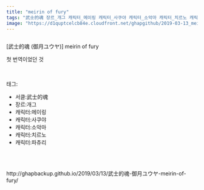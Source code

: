```yaml
---
title: "meirin of fury"
tags: "武士的魂 장르_개그 캐릭터_메이링 캐릭터_사쿠야 캐릭터_소악마 캐릭터_치르노 캐릭터_파츄리 御月ユウヤ 동방／동인지／이쪽_번역"
image: "https://d1quptcelcb84e.cloudfront.net/ghapgithub/2019-03-13_meirin of fury/001.jpg"
---
```

<div class="article">
<div class="article-entry" itemprop="articleBody">
<p><img alt="" src="{{ site.imgserver8 }}/ghapgithub/2019-03-13_meirin of fury/001.jpg"/><br/><img alt="" src="{{ site.imgserver8 }}/ghapgithub/2019-03-13_meirin of fury/002.jpg"/><br/><img alt="" src="{{ site.imgserver8 }}/ghapgithub/2019-03-13_meirin of fury/003.jpg"/><br/><img alt="" src="{{ site.imgserver8 }}/ghapgithub/2019-03-13_meirin of fury/004.jpg"/><br/><img alt="" src="{{ site.imgserver8 }}/ghapgithub/2019-03-13_meirin of fury/005.jpg"/><br/><img alt="" src="{{ site.imgserver8 }}/ghapgithub/2019-03-13_meirin of fury/006.jpg"/><br/><img alt="" src="{{ site.imgserver8 }}/ghapgithub/2019-03-13_meirin of fury/007.jpg"/><br/><img alt="" src="{{ site.imgserver8 }}/ghapgithub/2019-03-13_meirin of fury/008.jpg"/><br/><img alt="" src="{{ site.imgserver8 }}/ghapgithub/2019-03-13_meirin of fury/009.jpg"/><br/><img alt="" src="{{ site.imgserver8 }}/ghapgithub/2019-03-13_meirin of fury/010.jpg"/><br/><img alt="" src="{{ site.imgserver8 }}/ghapgithub/2019-03-13_meirin of fury/011.jpg"/><br/><img alt="" src="{{ site.imgserver8 }}/ghapgithub/2019-03-13_meirin of fury/012.jpg"/><br/><img alt="" src="{{ site.imgserver8 }}/ghapgithub/2019-03-13_meirin of fury/013.jpg"/><br/><img alt="" src="{{ site.imgserver8 }}/ghapgithub/2019-03-13_meirin of fury/014.jpg"/><br/><img alt="" src="{{ site.imgserver8 }}/ghapgithub/2019-03-13_meirin of fury/015.jpg"/><br/><img alt="" src="{{ site.imgserver8 }}/ghapgithub/2019-03-13_meirin of fury/016.jpg"/><br/><img alt="" src="{{ site.imgserver8 }}/ghapgithub/2019-03-13_meirin of fury/017.jpg"/><br/><img alt="" src="{{ site.imgserver8 }}/ghapgithub/2019-03-13_meirin of fury/018.jpg"/></p>
<p>[武士的魂 (御月ユウヤ)] meirin of fury</p>
<p>첫 번역이었던 것</p>
</div></div><br/>
<div class="tagTrail">
<p>태그: </p>
<ul>
<li>서클:武士的魂</li>
<li>장르:개그</li>
<li>캐릭터:메이링</li>
<li>캐릭터:사쿠야</li>
<li>캐릭터:소악마</li>
<li>캐릭터:치르노</li>
<li>캐릭터:파츄리</li>
</ul>
</div><br/>

<br/>
<p id="refer">http://ghapbackup.github.io/2019/03/13/武士的魂-御月ユウヤ-meirin-of-fury/</p>
<br/>

